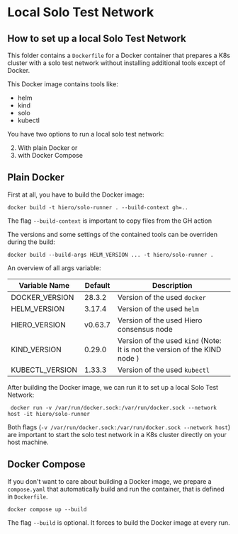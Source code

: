 # Local Solo Test Network

## How to set up a local Solo Test Network
This folder contains a `Dockerfile` for a Docker container that prepares a K8s cluster with a solo test network without installing additional tools except of Docker.

This Docker image contains tools like:

- helm
- kind
- solo
- kubectl

You have two options to run a local solo test network:

2. With plain Docker or
1. with Docker Compose


## Plain Docker

First at all, you have to build the Docker image:

```shell
docker build -t hiero/solo-runner . --build-context gh=..
```

The flag `--build-context` is important to copy files from the GH action

The versions and some settings of the contained tools can be overriden during the build:

```shell
docker build --build-args HELM_VERSION ... -t hiero/solo-runner .
```

An overview of all args variable:

| Variable Name  |  Default |Description |
|----------------|---------|-------------------------------|
| DOCKER_VERSION | 28.3.2  | Version of the used `docker` |
| HELM_VERSION   | 3.17.4  | Version of the used `helm` |
| HIERO_VERSION  | v0.63.7 | Version of the used Hiero consensus node |
| KIND_VERSION   | 0.29.0  | Version of the used `kind` (Note: It is not the version of the KIND node ) |
| KUBECTL_VERSION |1.33.3 | Version of the used `kubectl` |

After building the Docker image, we can run it to set up a local Solo Test Network:

```shell
 docker run -v /var/run/docker.sock:/var/run/docker.sock --network host -it hiero/solo-runner
```

Both flags (`-v /var/run/docker.sock:/var/run/docker.sock --network host`) are important to start the solo test network in a K8s cluster directly on your host machine.


## Docker Compose
If you don't want to care about building a Docker image, we prepare a `compose.yaml` that automatically build and run the container, that is defined in `Dockerfile`.

```shell
docker compose up --build
```

The flag `--build` is optional.
It forces to build the Docker image at every run.
